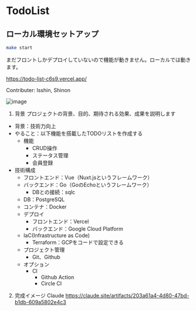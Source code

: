 # TodoList
## ローカル環境セットアップ
``` bash
make start
```

まだフロントしかデプロイしていないので機能が動きません。ローカルでは動きます。

https://todo-list-c6s9.vercel.app/


Contributer: Isshin, Shinon

![image](https://github.com/user-attachments/assets/9fc2bf3e-80aa-4f34-a1c6-add3ab0b9138)



1. 背景
プロジェクトの背景、目的、期待される効果、成果を説明します
- 背景：技術力向上
- やること：以下機能を搭載したTODOリストを作成する
  - 機能
    - CRUD操作
    - ステータス管理
    - 会員登録
- 技術構成
  - フロントエンド：Vue（Nuxt.jsというフレームワーク）
  - バックエンド：Go（GoのEchoというフレームワーク）
    - DBとの接続：sqlc
  - DB：PostgreSQL
  - コンテナ：Docker
  - デプロイ
    - フロントエンド：Vercel
    - バックエンド：Google Cloud Platform
  - IaC(Infrastructure as Code)
    - Terraform：GCPをコードで設定できる
  - プロジェクト管理
    - Git、Github
  - オプション
    - CI
      - Github Action
      - Circle CI

2. 完成イメージ
Claude
https://claude.site/artifacts/203a61a4-4d80-47bd-b1db-609a5802e4c3
